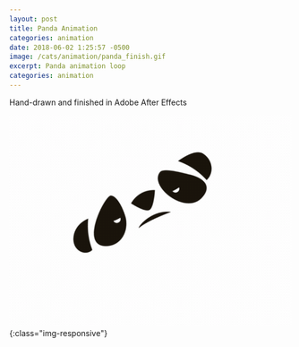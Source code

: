 ```yaml
---
layout: post
title: Panda Animation
categories: animation
date: 2018-06-02 1:25:57 -0500
image: /cats/animation/panda_finish.gif
excerpt: Panda animation loop
categories: animation
---
```


Hand-drawn and finished in Adobe After Effects

![image-title-here](/assets/img/cats/animation/panda_finish.gif){:class="img-responsive"}
